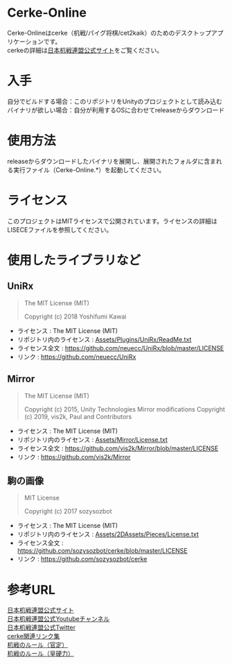 # Cerke-Online
Cerke-Onlineはcerke（机戦/パイグ将棋/cet2kaik）のためのデスクトップアプリケーションです。  
cerkeの詳細は[日本机戦連盟公式サイト](https://sites.google.com/view/cet2kaik/トップページ?authuser=0)をご覧ください。

# 入手
自分でビルドする場合：このリポジトリをUnityのプロジェクトとして読み込む  
バイナリが欲しい場合：自分が利用するOSに合わせてreleaseからダウンロード  

# 使用方法
releaseからダウンロードしたバイナリを展開し、展開されたフォルダに含まれる実行ファイル（Cerke-Online.*）を起動してください。  

# ライセンス
このプロジェクトはMITライセンスで公開されています。ライセンスの詳細はLISECEファイルを参照してください。

# 使用したライブラリなど
## UniRx
>The MIT License (MIT)
>
>Copyright (c) 2018 Yoshifumi Kawai
+ ライセンス : The MIT License (MIT)
+ リポジトリ内のライセンス : [Assets/Plugins/UniRx/ReadMe.txt](Assets/Plugins/UniRx/ReadMe.txt)
+ ライセンス全文 : https://github.com/neuecc/UniRx/blob/master/LICENSE
+ リンク : https://github.com/neuecc/UniRx  

## Mirror
>The MIT License (MIT)
>
>Copyright (c) 2015, Unity Technologies
>Mirror modifications Copyright (c) 2019, vis2k, Paul and Contributors
+ ライセンス : The MIT License (MIT)
+ リポジトリ内のライセンス : [Assets/Mirror/License.txt](Assets/Mirror/License.txt)
+ ライセンス全文 : https://github.com/vis2k/Mirror/blob/master/LICENSE
+ リンク : https://github.com/vis2k/Mirror  

## 駒の画像
>MIT License
>
>Copyright (c) 2017 sozysozbot
+ ライセンス : The MIT License (MIT)
+ リポジトリ内のライセンス : [Assets/2DAssets/Pieces/License.txt](Assets/2DAssets/Pieces/License.txt)
+ ライセンス全文 : https://github.com/sozysozbot/cerke/blob/master/LICENSE
+ リンク : https://github.com/sozysozbot/cerke

# 参考URL
[日本机戦連盟公式サイト](https://sites.google.com/view/cet2kaik/トップページ?authuser=0)  
[日本机戦連盟公式Youtubeチャンネル](https://www.youtube.com/channel/UCdjFUR1MvJ-oExWUKlY2M8A)  
[日本机戦連盟公式Twitter](https://twitter.com/cet2kaik)  
[cerke関連リンク集](https://sozysozbot.github.io/cerke/)  
[机戦のルール（官定）](https://github.com/sozysozbot/cerke/blob/master/y1_huap1_summary.pdf)  
[机戦のルール（皇硬力）](https://drive.google.com/file/d/1GMnbM5yeqwySTRimGzk-Hvr1eKxo8le6/view)  
